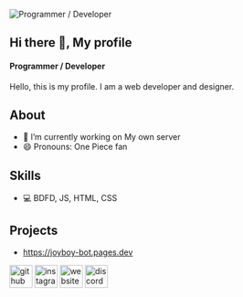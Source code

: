 ![Programmer / Developer ](https://github.com/luffytaro19/luffytaro19/raw/refs/heads/main/IMG_4796.gif)
## Hi there 👋, My profile
#### Programmer / Developer 
Hello, this is my profile. I am a web developer and designer.

## About
- 🔭 I’m currently working on My own server 
- 😄 Pronouns: One Piece fan 

## Skills
* 💻 BDFD, JS, HTML, CSS

## Projects
* https://joyboy-bot.pages.dev

[<img src='https://cdn.jsdelivr.net/npm/simple-icons@3.0.1/icons/github.svg' alt='github' height='40'>](https://github.com/luffytaro19)   [<img src='https://cdn.jsdelivr.net/npm/simple-icons@3.0.1/icons/instagram.svg' alt='instagram' height='40'>](https://www.instagram.com/luffytaro19_._/)   [<img src='https://cdn.jsdelivr.net/npm/simple-icons@3.0.1/icons/icloud.svg' alt='website' height='40'>](https://joyboy-bot.pages.dev)   [<img src='https://cdn.jsdelivr.net/npm/simple-icons@3.0.1/icons/discord.svg' alt='discord' height='40'>](https://discord.gg/ZYfrjWbJPX)

